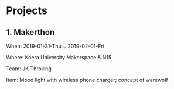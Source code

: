 # Projects

## 1. Makerthon

When: 2019-01-31-Thu ~ 2019-02-01-Fri

Where: Koera University Makerspace & N15

Team: JK Throlling

Item: Mood light with wireless phone charger; concept of werewolf
